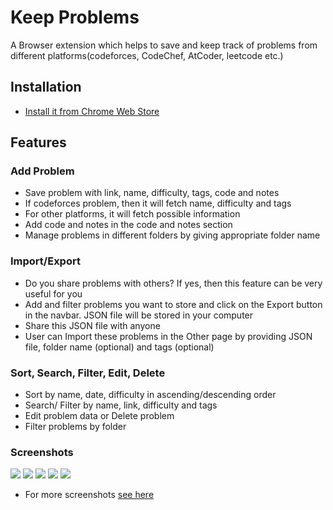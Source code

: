 # Keep Problems

A Browser extension which helps to save and keep track of problems from different platforms(codeforces, CodeChef, AtCoder, leetcode etc.)

## Installation

- [Install it from Chrome Web Store](https://chromewebstore.google.com/detail/keep-problems/bpcgbgiipbblkoajepkmlcdgafnhiamp)

## Features

### Add Problem

- Save problem with link, name, difficulty, tags, code and notes
- If codeforces problem, then it will fetch name, difficulty and tags
- For other platforms, it will fetch possible information
- Add code and notes in the code and notes section
- Manage problems in different folders by giving appropriate folder name

### Import/Export

- Do you share problems with others? If yes, then this feature can be very useful for you
- Add and filter problems you want to store and click on the Export button in the navbar. JSON file will be stored in your computer
- Share this JSON file with anyone
- User can Import these problems in the Other page by providing JSON file, folder name (optional) and tags (optional)

### Sort, Search, Filter, Edit, Delete

- Sort by name, date, difficulty in ascending/descending order
- Search/ Filter by name, link, difficulty and tags
- Edit problem data or Delete problem
- Filter problems by folder

### Screenshots

![](/screenshots/home-page-main.png)
![](/screenshots/home-page-accordion-selected.png)
![](/screenshots/home-page-difficulty-search-sort-selected.png)
![](/screenshots/add-problem-accordion-open-folders-selected.png)
![](/screenshots/other-page-import-selected.png)

- For more screenshots [see here](/screenshots)
